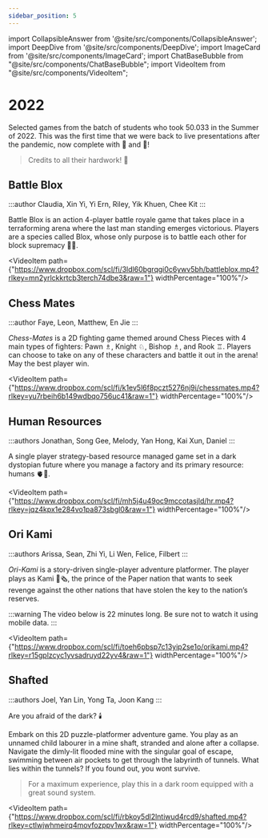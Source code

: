 ```yaml
---
sidebar_position: 5
---
```


import CollapsibleAnswer from '@site/src/components/CollapsibleAnswer';
import DeepDive from '@site/src/components/DeepDive';
import ImageCard from '@site/src/components/ImageCard';
import ChatBaseBubble from "@site/src/components/ChatBaseBubble";
import VideoItem from "@site/src/components/VideoItem";

# 2022

Selected games from the batch of students who took 50.033 in the Summer of 2022. This was the first time that we were back to live presentations after the pandemic, now complete with 🍹 and 🍕!

> Credits to all their hardwork! 🍾

## Battle Blox

:::author
Claudia, Xin Yi, Yi Ern, Riley, Yik Khuen, Chee Kit
:::

Battle Blox is an action 4-player battle royale game that takes place in a terraforming arena where the last man standing emerges victorious. Players are a species called Blox, whose only purpose is to battle each other for block supremacy 🏋️‍♀️.

<VideoItem path={"https://www.dropbox.com/scl/fi/3ldl60bgrqgi0c6ywv5bh/battleblox.mp4?rlkey=mn2yrlckkrtcb3terch74dbe3&raw=1"} widthPercentage="100%"/>

## Chess Mates

:::author
Faye, Leon, Matthew, En Jie
:::

_Chess-Mates_ is a 2D fighting game themed around Chess Pieces with 4 main types of fighters: Pawn ♗, Knight ♘, Bishop ♗, and Rook ♖. Players can choose to take on any of these characters and battle it out in the arena! May the best player win.

<VideoItem path={"https://www.dropbox.com/scl/fi/k1ev5l6f8pczt5276nj9i/chessmates.mp4?rlkey=yu7rbeih6b149wdbqo756uc41&raw=1"} widthPercentage="100%"/>

## Human Resources

:::authors
Jonathan, Song Gee, Melody, Yan Hong, Kai Xun, Daniel
:::

A single player strategy-based resource managed game set in a dark dystopian future where you manage a factory and its primary resource: humans 🫀🧬.

<VideoItem path={"https://www.dropbox.com/scl/fi/mh5j4u49oc9mccotasjld/hr.mp4?rlkey=jqz4kpx1e284vo1pa873sbgl0&raw=1"} widthPercentage="100%"/>

## Ori Kami

:::authors
Arissa, Sean, Zhi Yi, Li Wen, Felice, Filbert
:::

_Ori-Kami_ is a story-driven single-player adventure platformer. The player plays as Kami 🪭🗞️, the prince of the Paper nation that wants to seek revenge against the other nations that have stolen the key to the nation’s reserves.

:::warning
The video below is 22 minutes long. Be sure not to watch it using mobile data.
:::

<VideoItem path={"https://www.dropbox.com/scl/fi/toeh6pbsp7c13yip2se1o/orikami.mp4?rlkey=r15gplzcyc1yvsadruyd22yv4&raw=1"} widthPercentage="100%"/>

## Shafted

:::authors
Joel, Yan Lin, Yong Ta, Joon Kang
:::

Are you afraid of the dark? 🕯️

Embark on this 2D puzzle-platformer adventure game. You play as an unnamed child labourer in a mine shaft, stranded and alone after a collapse. Navigate the dimly-lit flooded mine with the singular goal of escape, swimming between air pockets to get through the labyrinth of tunnels. What lies within the tunnels? If you found out, you wont survive.

> For a maximum experience, play this in a dark room equipped with a great sound system.

<VideoItem path={"https://www.dropbox.com/scl/fi/rbkoy5dl2lntiwud4rcd9/shafted.mp4?rlkey=ctlwjwhmeirq4movfozppv1wx&raw=1"} widthPercentage="100%"/>

